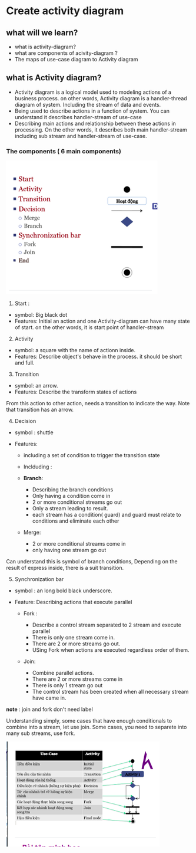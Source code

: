 # Create activity diagram 

## what will we learn? 
- what is activity-diagram? 
- what are components of acivity-diagram ?
- The maps of use-case diagram to Activity diagram 



## what is Activity diagram?

- Activity diagram is a logical model used to modeling actions of a business process. on other words, Activity diagram is a handler-thread diagram of system. Including  the stream of data and events. 
- Being used to describe actions in a function of system. You can understand it  describes handler-stream of use-case
- Describing main actions and relationship between these actions in processing. On the other words, it describes both main handler-stream including sub stream and handler-stream of use-case.


### The components ( 6 main components)



![images ](../images/Screenshot%20from%202023-02-12%2015-44-54.png)
1. Start : 
  
  - symbol: Big black dot 
  - Features: Initial an action and one Activity-diagram can have many state of start.
  on the other words, it is start point of handler-stream 

2. Activity 

 
- symbol: a square with the name of  actionn inside. 
- Features: Describe object's behave in the process. it should be short and full. 


3. Transition 


- symbol: an arrow. 
- Features: Describe the transform states of actions 


From this action to other action, needs a transition to indicate the way. 
Note that transition has an arrow. 

4. Decision 

- symbol : shuttle 
- Features: 

  - including a set of condition to trigger the transition state 
  - Inclduding :

   - **Branch**: 

     - Describing the branch conditions
     -  Only having a condition come in 
     - 2 or more conditional streams go out 
     - Only a stream leading to result. 
     - each stream has a condition( guard) and guard must relate to conditions and eliminate each other

   - Merge: 

     - 2 or more conditional streams come in 
     - only having  one stream go out 


 Can understand this is symbol of branch conditions, Depending on the result of express inside, there is a suit transition. 
     

5. Synchronization bar


- symbol : an long bold black underscore. 
- Feature: Describing actions that execute parallel 

  - Fork : 

     - Describe a control stream separated to 2 stream and execute parallel
     - There is only one stream come in. 
     - There are 2 or more streams go out. 
     - USing Fork when actions are executed regardless order of them. 
    
  - Join: 

     - Combine parallel actions. 
     - There are 2 or more streams come in 
     - There is only 1 stream go out 
     - The control stream has been  created when all necessary stream have came in. 
 
**note** : join and fork don't need label 

Understanding simply, some cases that have enough conditionals to combine into a stream, let use join. Some cases, you need to separete 
into many sub streams, use fork. 


![images](../images/activity_diagram.png)